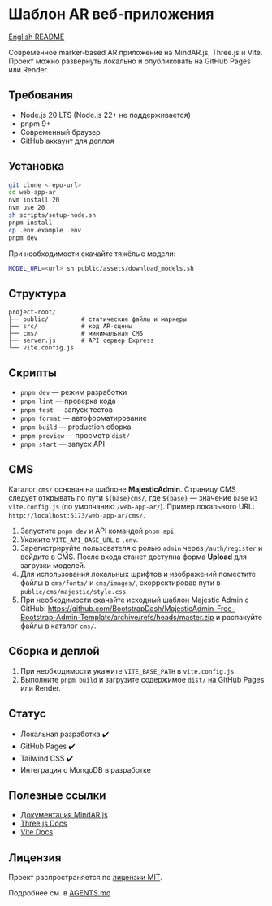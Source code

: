 # Шаблон AR веб‑приложения

[English README](./README.en.md)

Современное marker‑based AR приложение на MindAR.js, Three.js и Vite. Проект можно развернуть локально и опубликовать на GitHub Pages или Render.

## Требования

- Node.js 20 LTS (Node.js 22+ не поддерживается)
- pnpm 9+
- Современный браузер
- GitHub аккаунт для деплоя

## Установка

```bash
git clone <repo-url>
cd web-app-ar
nvm install 20
nvm use 20
sh scripts/setup-node.sh
pnpm install
cp .env.example .env
pnpm dev
```

При необходимости скачайте тяжёлые модели:

```bash
MODEL_URL=<url> sh public/assets/download_models.sh
```

## Структура

```plaintext
project-root/
├── public/         # статические файлы и маркеры
├── src/            # код AR‑сцены
├── cms/            # минимальная CMS
├── server.js       # API сервер Express
└── vite.config.js
```

## Скрипты

- `pnpm dev` — режим разработки
- `pnpm lint` — проверка кода
- `pnpm test` — запуск тестов
- `pnpm format` — автоформатирование
- `pnpm build` — production сборка
- `pnpm preview` — просмотр `dist/`
- `pnpm start` — запуск API

## CMS

Каталог `cms/` основан на шаблоне **MajesticAdmin**. Страницу CMS следует
открывать по пути `${base}cms/`, где `${base}` — значение `base` из
`vite.config.js` (по умолчанию `/web-app-ar/`). Пример локального URL:
`http://localhost:5173/web-app-ar/cms/`.

1. Запустите `pnpm dev` и API командой `pnpm api`.
2. Укажите `VITE_API_BASE_URL` в `.env`.
3. Зарегистрируйте пользователя с ролью `admin` через `/auth/register` и
   войдите в CMS. После входа станет доступна форма **Upload** для загрузки
   моделей.
4. Для использования локальных шрифтов и изображений поместите файлы в
   `cms/fonts/` и `cms/images/`, скорректировав пути в
   `public/cms/majestic/style.css`.
5. При необходимости скачайте исходный шаблон Majestic Admin с GitHub:
   <https://github.com/BootstrapDash/MajesticAdmin-Free-Bootstrap-Admin-Template/archive/refs/heads/master.zip>
   и распакуйте файлы в каталог `cms/`.

## Сборка и деплой

1. При необходимости укажите `VITE_BASE_PATH` в `vite.config.js`.
2. Выполните `pnpm build` и загрузите содержимое `dist/` на GitHub Pages или Render.

## Статус

- Локальная разработка ✔️
- GitHub Pages ✔️
- Tailwind CSS ✔️
- Интеграция с MongoDB в разработке

## Полезные ссылки

- [Документация MindAR.js](https://hiukim.github.io/mind-ar-js-doc/)
- [Three.js Docs](https://threejs.org/docs/)
- [Vite Docs](https://vitejs.dev/guide/)

## Лицензия

Проект распространяется по [лицензии MIT](./LICENSE).

Подробнее см. в [AGENTS.md](./AGENTS.md)
